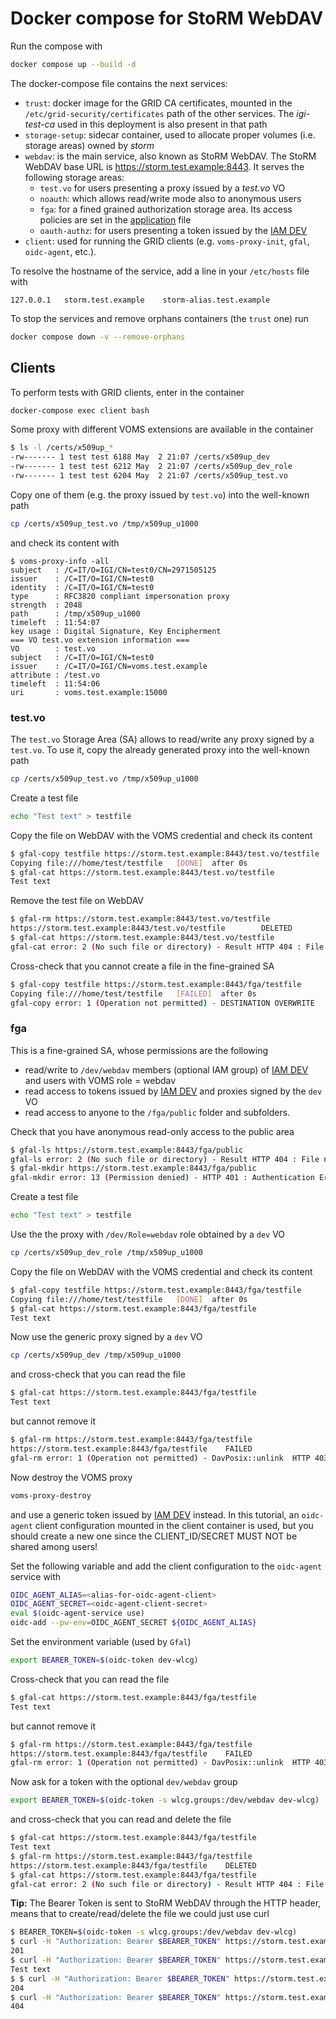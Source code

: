 <!--
SPDX-FileCopyrightText: 2014 Istituto Nazionale di Fisica Nucleare

SPDX-License-Identifier: Apache-2.0
-->

# Docker compose for StoRM WebDAV

Run the compose with

```bash
docker compose up --build -d
```

The docker-compose file contains the next services:

* `trust`: docker image for the GRID CA certificates, mounted in the `/etc/grid-security/certificates` path of the other services. The _igi-test-ca_ used in this deployment is also present in that path
* `storage-setup`: sidecar container, used to allocate proper volumes (i.e. storage areas) owned by _storm_
* `webdav`: is the main service, also known as StoRM WebDAV. The StoRM WebDAV base URL is https://storm.test.example:8443. It serves the following storage areas:
  * `test.vo` for users presenting a proxy issued by a _test.vo_ VO
  * `noauth`: which allows read/write mode also to anonymous users
  * `fga`: for a fined grained authorization storage area. Its access policies are set in the [application](./assets/etc/storm/webdav/config/application-policies.yml) file
  * `oauth-authz`: for users presenting a token issued by the [IAM DEV](https://iam-dev.cloud.cnaf.infn.it)
* `client`: used for running the GRID clients (e.g. `voms-proxy-init`, `gfal`, `oidc-agent`, etc.).

To resolve the hostname of the service, add a line in your `/etc/hosts` file with

```
127.0.0.1	storm.test.example    storm-alias.test.example
```

To stop the services and remove orphans containers (the `trust` one) run

```bash
docker compose down -v --remove-orphans
```

## Clients

To perform tests with GRID clients, enter in the container

```bash
docker-compose exec client bash
```

Some proxy with different VOMS extensions are available in the container

```bash
$ ls -l /certs/x509up_*
-rw------- 1 test test 6188 May  2 21:07 /certs/x509up_dev
-rw------- 1 test test 6212 May  2 21:07 /certs/x509up_dev_role
-rw------- 1 test test 6204 May  2 21:07 /certs/x509up_test.vo
```

Copy one of them (e.g. the proxy issued by `test.vo`) into the well-known path

```bash
cp /certs/x509up_test.vo /tmp/x509up_u1000
```

and check its content with

```
$ voms-proxy-info -all
subject   : /C=IT/O=IGI/CN=test0/CN=2971505125
issuer    : /C=IT/O=IGI/CN=test0
identity  : /C=IT/O=IGI/CN=test0
type      : RFC3820 compliant impersonation proxy
strength  : 2048
path      : /tmp/x509up_u1000
timeleft  : 11:54:07
key usage : Digital Signature, Key Encipherment
=== VO test.vo extension information ===
VO        : test.vo
subject   : /C=IT/O=IGI/CN=test0
issuer    : /C=IT/O=IGI/CN=voms.test.example
attribute : /test.vo
timeleft  : 11:54:06
uri       : voms.test.example:15000
```

### test.vo

The `test.vo` Storage Area (SA) allows to read/write any proxy signed by a `test.vo`.
To use it, copy the already generated proxy into the well-known path

```bash
cp /certs/x509up_test.vo /tmp/x509up_u1000
```

Create a test file

```bash
echo "Test text" > testfile
```

Copy the file on WebDAV with the VOMS credential and check its content

```bash
$ gfal-copy testfile https://storm.test.example:8443/test.vo/testfile
Copying file:///home/test/testfile   [DONE]  after 0s
$ gfal-cat https://storm.test.example:8443/test.vo/testfile
Test text
```

Remove the test file on WebDAV

```bash
$ gfal-rm https://storm.test.example:8443/test.vo/testfile
https://storm.test.example:8443/test.vo/testfile        DELETED
$ gfal-cat https://storm.test.example:8443/test.vo/testfile
gfal-cat error: 2 (No such file or directory) - Result HTTP 404 : File not found  after 1 attempts
```

Cross-check that you cannot create a file in the fine-grained SA

```bash
$ gfal-copy testfile https://storm.test.example:8443/fga/testfile
Copying file:///home/test/testfile   [FAILED]  after 0s                                                                  
gfal-copy error: 1 (Operation not permitted) - DESTINATION OVERWRITE   HTTP 403 : Permission refused 
```

### fga

This is a fine-grained SA, whose permissions are the following
* read/write to `/dev/webdav` members (optional IAM group) of [IAM DEV](https://iam-dev.cloud.cnaf.infn.it) and users with VOMS role = webdav
* read access to tokens issued by [IAM DEV](https://iam-dev.cloud.cnaf.infn.it) and proxies signed by the `dev` VO
* read access to anyone to the `/fga/public` folder and subfolders.

Check that you have anonymous read-only access to the public area

```bash
$ gfal-ls https://storm.test.example:8443/fga/public
gfal-ls error: 2 (No such file or directory) - Result HTTP 404 : File not found  after 1 attempts
$ gfal-mkdir https://storm.test.example:8443/fga/public
gfal-mkdir error: 13 (Permission denied) - HTTP 401 : Authentication Error
```

Create a test file

```bash
echo "Test text" > testfile
```

Use the the proxy with `/dev/Role=webdav` role obtained by a `dev` VO

```bash
cp /certs/x509up_dev_role /tmp/x509up_u1000
```

Copy the file on WebDAV with the VOMS credential and check its content

```bash
$ gfal-copy testfile https://storm.test.example:8443/fga/testfile
Copying file:///home/test/testfile   [DONE]  after 0s
$ gfal-cat https://storm.test.example:8443/fga/testfile
Test text
```

Now use the generic proxy signed by a `dev` VO

```bash
cp /certs/x509up_dev /tmp/x509up_u1000
```

and cross-check that you can read the file

```bash
$ gfal-cat https://storm.test.example:8443/fga/testfile
Test text
```

but cannot remove it

```bash
$ gfal-rm https://storm.test.example:8443/fga/testfile
https://storm.test.example:8443/fga/testfile    FAILED
gfal-rm error: 1 (Operation not permitted) - DavPosix::unlink  HTTP 403 : Permission refused
```

Now destroy the VOMS proxy

```bash
voms-proxy-destroy
```

and use a generic token issued by [IAM DEV](https://iam-dev.cloud.cnaf.infn.it) instead. In this tutorial, an `oidc-agent` client configuration mounted in the client container is used, but you should create a new one since the CLIENT_ID/SECRET MUST NOT be shared among users!

Set the following variable and add the client configuration to the `oidc-agent` service with

```bash
OIDC_AGENT_ALIAS=<alias-for-oidc-agent-client>
OIDC_AGENT_SECRET=<oidc-agent-client-secret>
eval $(oidc-agent-service use)
oidc-add --pw-env=OIDC_AGENT_SECRET ${OIDC_AGENT_ALIAS}
```

Set the environment variable (used by `Gfal`)

```bash
export BEARER_TOKEN=$(oidc-token dev-wlcg)
```

Cross-check that you can read the file

```bash
$ gfal-cat https://storm.test.example:8443/fga/testfile
Test text
```

but cannot remove it

```bash
$ gfal-rm https://storm.test.example:8443/fga/testfile
https://storm.test.example:8443/fga/testfile    FAILED
gfal-rm error: 1 (Operation not permitted) - DavPosix::unlink  HTTP 403 : Permission refused
```

Now ask for a token with the optional `dev/webdav` group

```bash
export BEARER_TOKEN=$(oidc-token -s wlcg.groups:/dev/webdav dev-wlcg)
```

and cross-check that you can read and delete the file

```bash
$ gfal-cat https://storm.test.example:8443/fga/testfile
Test text
$ gfal-rm https://storm.test.example:8443/fga/testfile
https://storm.test.example:8443/fga/testfile    DELETED
$ gfal-cat https://storm.test.example:8443/fga/testfile
gfal-cat error: 2 (No such file or directory) - Result HTTP 404 : File not found  after 1 attempts
```

**Tip:** The Bearer Token is sent to StoRM WebDAV through the HTTP header, means that to create/read/delete the file we could just use curl

```bash
$ BEARER_TOKEN=$(oidc-token -s wlcg.groups:/dev/webdav dev-wlcg)
$ curl -H "Authorization: Bearer $BEARER_TOKEN" https://storm.test.example:8443/fga/newfile -XPUT --upload-file testfile -w '%{http_code}\n'
201
$ curl -H "Authorization: Bearer $BEARER_TOKEN" https://storm.test.example:8443/fga/newfile
Test text
$ $ curl -H "Authorization: Bearer $BEARER_TOKEN" https://storm.test.example:8443/fga/newfile -XDELETE -w '%{http_code}\n'  -s -o /dev/null
204
$ curl -H "Authorization: Bearer $BEARER_TOKEN" https://storm.test.example:8443/fga/newfile -w '%{http_code}\n' -s -o /dev/null
404
```